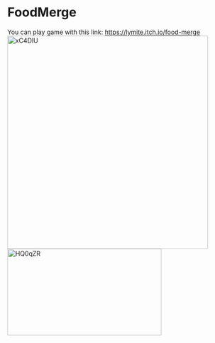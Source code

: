 # FoodMerge
You can play game with this link: https://lymite.itch.io/food-merge
<img width="452" height="480" alt="xC4DlU" src="https://github.com/user-attachments/assets/dac45708-f6e4-4e29-9cc3-50a25c168f2e" />
<img width="347" height="195" alt="HQ0qZR" src="https://github.com/user-attachments/assets/b025c2c7-05ec-472d-a31e-3b47fd5af8ac" />
